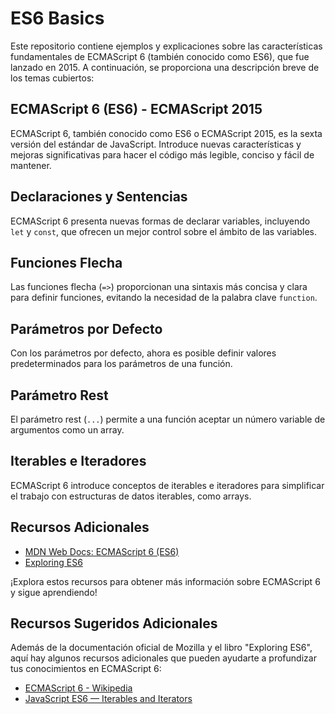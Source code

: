 # ES6 Basics

Este repositorio contiene ejemplos y explicaciones sobre las características fundamentales de ECMAScript 6 (también conocido como ES6), que fue lanzado en 2015. A continuación, se proporciona una descripción breve de los temas cubiertos:

## ECMAScript 6 (ES6) - ECMAScript 2015

ECMAScript 6, también conocido como ES6 o ECMAScript 2015, es la sexta versión del estándar de JavaScript. Introduce nuevas características y mejoras significativas para hacer el código más legible, conciso y fácil de mantener.

## Declaraciones y Sentencias

ECMAScript 6 presenta nuevas formas de declarar variables, incluyendo `let` y `const`, que ofrecen un mejor control sobre el ámbito de las variables.

## Funciones Flecha

Las funciones flecha (`=>`) proporcionan una sintaxis más concisa y clara para definir funciones, evitando la necesidad de la palabra clave `function`.

## Parámetros por Defecto

Con los parámetros por defecto, ahora es posible definir valores predeterminados para los parámetros de una función.

## Parámetro Rest

El parámetro rest (`...`) permite a una función aceptar un número variable de argumentos como un array.

## Iterables e Iteradores

ECMAScript 6 introduce conceptos de iterables e iteradores para simplificar el trabajo con estructuras de datos iterables, como arrays.

## Recursos Adicionales

- [MDN Web Docs: ECMAScript 6 (ES6)](https://developer.mozilla.org/es/docs/Web/JavaScript/Novedades_en_JavaScript/ECMAScript_6_support_in_Mozilla)
- [Exploring ES6](https://exploringjs.com/es6/)

¡Explora estos recursos para obtener más información sobre ECMAScript 6 y sigue aprendiendo!

## Recursos Sugeridos Adicionales

Además de la documentación oficial de Mozilla y el libro "Exploring ES6", aquí hay algunos recursos adicionales que pueden ayudarte a profundizar tus conocimientos en ECMAScript 6:

- [ECMAScript 6 - Wikipedia](https://es.wikipedia.org/wiki/ECMAScript_6)
- [JavaScript ES6 — Iterables and Iterators](https://codeburst.io/javascript-es6-iterables-and-iterators-d1e0ff7dd455)

